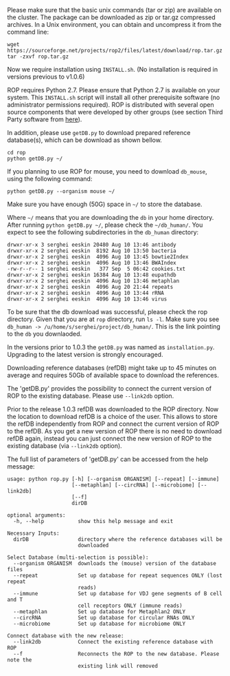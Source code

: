 Please make sure that the basic unix commands (tar or zip) are available on the cluster. The package  can be downloaded as zip or tar.gz compressed archives. In a Unix environment, you can obtain and uncompress it from the command line:

```
wget https://sourceforge.net/projects/rop2/files/latest/download/rop.tar.gz
tar -zxvf rop.tar.gz
```

Now we require installation using `INSTALL.sh`. (No installation is required in versions previous to v1.0.6)



ROP requires Python 2.7. Please ensure that Python 2.7 is available on your system. This `INSTALL.sh` script will install all other prerequisite software (no administrator permissions required). ROP is distributed with several open source components that were developed by other groups (see section Third Party software from [here](https://sergheimangul.wordpress.com//rop/)).


In addition, please use `getDB.py` to download prepared reference database(s), which can be download as shown bellow. 

```
cd rop
python getDB.py ~/
```


If you planning to use ROP for mouse, you need to download `db_mouse`, using the following command:

```
python getDB.py --organism mouse ~/
```
Make sure you have enough (50G) space in `~/` to store the database. 

Where `~/` means that you are downloading the `db` in your home directory. After running `python getDB.py ~/`, please check the `~/db_human/`. You expect to see the following subdirectories in the `db_human` directory:

```
drwxr-xr-x 3 serghei eeskin 20480 Aug 10 13:46 antibody
drwxr-xr-x 2 serghei eeskin  8192 Aug 10 13:50 bacteria
drwxr-xr-x 2 serghei eeskin  4096 Aug 10 13:45 bowtie2Index
drwxr-xr-x 2 serghei eeskin  4096 Aug 10 13:46 BWAIndex
-rw-r--r-- 1 serghei eeskin   377 Sep  5 06:42 cookies.txt
drwxr-xr-x 2 serghei eeskin 16384 Aug 10 13:48 eupathdb
drwxr-xr-x 2 serghei eeskin  4096 Aug 10 13:46 metaphlan
drwxr-xr-x 2 serghei eeskin  4096 Aug 20 21:44 repeats
drwxr-xr-x 2 serghei eeskin  4096 Aug 10 13:44 rRNA
drwxr-xr-x 2 serghei eeskin  4096 Aug 10 13:46 virus
```


To be sure that the db download was successful, please check the rop directory. Given that you are at `rop` directory, run `ls -l`. Make sure you see `db_human -> /u/home/s/serghei/project/db_human/`. This is the link pointing to the `db` you downlaoded. 



In the versions prior to 1.0.3 the `getDB.py` was named as `installation.py`. Upgrading to the latest version is strongly encouraged. 
 
Downloading reference databases (refDB) might take up to  45 minutes on average and requires 50Gb of available space to download the references.

The 'getDB.py' provides the possibility to connect the current version of ROP to the existing database. Please use `--link2db` option. 

Prior to the release 1.0.3 refDB was downloaded to the ROP directory. Now the location to download refDB is a choice of the user. This allows to store the refDB independently from ROP and connect the current version of ROP to the refDB. As you get a new version of ROP there is no need to download refDB again, instead you can just connect the new version of ROP to the existing database (via `--link2db` option).


The full list of parameters of 'getDB.py' can be accessed from the help message:

```
usage: python rop.py [-h] [--organism ORGANISM] [--repeat] [--immune]
                     [--metaphlan] [--circRNA] [--microbiome] [--link2db]
                     [--f]
                     dirDB

optional arguments:
  -h, --help           show this help message and exit

Necessary Inputs:
  dirDB                directory where the reference databases will be
                       downloaded

Select Database (multi-selection is possible):
  --organism ORGANISM  downloads the (mouse) version of the database files
  --repeat             Set up database for repeat sequences ONLY (lost repeat
                       reads)
  --immune             Set up database for VDJ gene segments of B cell and T
                       cell receptors ONLY (immune reads)
  --metaphlan          Set up database for Metaphlan2 ONLY
  --circRNA            Set up database for circular RNAs ONLY
  --microbiome         Set up database for microbiome ONLY

Connect database with the new release:
  --link2db            Connect the existing reference database with ROP
  --f                  Reconnects the ROP to the new database. Please note the
                       existing link will removed
```


